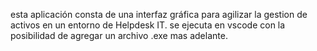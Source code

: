 esta aplicación consta de una interfaz gráfica para agilizar la gestion de activos en un entorno de Helpdesk IT.
se ejecuta en vscode con la posibilidad de agregar un archivo .exe mas adelante.
